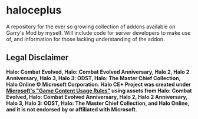 # haloceplus
A repository for the ever so growing collection of addons available on Garry's Mod by myself. Will include code for server developers to make use of, and information for those lacking understanding of the addon.

## Legal Disclaimer
**Halo: Combat Evolved, Halo: Combat Evolved Anniversary, Halo 2, Halo 2 Anniversary, Halo 3, Halo 3: ODST, Halo: The Master Chief Collection, Halo Online © Microsoft Corporation. Halo CE+ Project was created under [Microsoft's "Game Content Usage Rules"](https://www.xbox.com/en-us/developers/rules) using assets from Halo: Combat Evolved, Halo: Combat Evolved Anniversary, Halo 2, Halo 2 Anniversary, Halo 3, Halo 3: ODST, Halo: The Master Chief Collection, and Halo Online, and it is not endorsed by or affiliated with Microsoft.**
